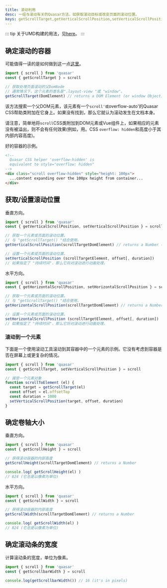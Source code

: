 ```yaml
---
title: 滚动利用
desc: 一组与滚动有关的Quasar方法，如获取滚动目标或改变页面的滚动位置。
keys: getScrollTarget,getVerticalScrollPosition,setVerticalScrollPosition,getHorizontalScrollPosition,setHorizontalScrollPosition,getScrollHeight,getScrollWidth,getScrollbarWidth
---
```


::: tip
关于UMD构建的用法，见[here](/start/umd#quasar-global-object)。
:::

## 确定滚动的容器
可能值得一读的是如何做到这一点[这里](/vue-components/scroll-observer#determining-scrolling-container)。

```js
import { scroll } from 'quasar'
const { getScrollTarget } = scroll

// 获取处理页面滚动的父DomNode
// 通常情况下，这个元素的类名是".layout-view "或 "window"。
getScrollTarget(DomElement) // returns a DOM Element (or window Object)
```

该方法搜索一个父DOM元素，该元素有一个`scroll'或`overflow-auto'的Quasar CSS帮助类附加在它身上。如果没有找到，那么它就认为滚动发生在文档本身。

请注意，简单地将`scroll`CSS类附加到DOM元素或Vue组件上，如果相应的元素没有被溢出，则不会有任何效果(例如，用。CSS `overflow: hidden`和高度小于其内部内容高度)。

好的容器的示例。

```html
<!--
  Quasar CSS helper 'overflow-hidden' is
  equivalent to style="overflow: hidden"
-->
<div class="scroll overflow-hidden" style="height: 100px">
  ...content expanding over the 100px height from container...
</div>
```

## 获取/设置滚动位置
垂直方向。

```js
import { scroll } from 'quasar'
const { getVerticalScrollPosition, setVerticalScrollPosition } = scroll

// 获取一个元素或页面的滚动位置。
// 与 "getScrollTarget() "结合使用。
getVerticalScrollPosition(scrollTargetDomElement) // returns a Number (pixels)

// 设置一个元素或页面的滚动位置。
setVerticalScrollPosition (scrollTargetElement, offset[, duration])
// 如果指定了 "持续时间"，那么它将对滚动进行动画处理。
```

水平方向。

```js
import { scroll } from 'quasar'
const { getHorizontalScrollPosition, setHorizontalScrollPosition } = scroll

// 获取一个元素或页面的滚动位置。
// 与 "getScrollTarget() "结合使用。
getHorizontalScrollPosition(scrollTargetDomElement) // returns a Number (pixels)

// 设置一个元素或页面的滚动位置。
setHorizontalScrollPosition (scrollTargetElement, offset[, duration])
// 如果指定了 "持续时间"，那么它将对滚动进行动画处理。
```

### 滚动到一个元素
下面是一个使用滚动工具滚动到其容器中的一个元素的示例。它没有考虑到容器是否在屏幕上或更复杂的情况。

```js
import { scroll } from 'quasar'
const { getScrollTarget, setVerticalScrollPosition } = scroll

// 接受一个元素对象
function scrollToElement (el) {
  const target = getScrollTarget(el)
  const offset = el.offsetTop
  const duration = 1000
  setVerticalScrollPosition(target, offset, duration)
}
```

## 确定卷轴大小
垂直方向。

```js
import { scroll } from 'quasar'
const { getScrollHeight } = scroll

// 获得滚动容器的内部高度
getScrollHeight(scrollTargetDomElement) // returns a Number

console.log( getScrollHeight(el) )
// 824 (它总是以像素为单位)
```

水平方向。

```js
import { scroll } from 'quasar'
const { getScrollWidth } = scroll

// 获得滚动容器的内部高度
getScrollWidth(scrollTargetDomElement) // returns a Number

console.log( getScrollWidth(el) )
// 824 (它总是以像素为单位)
```

## 确定滚动条的宽度
计算滚动条的宽度，单位为像素。

```js
import { scroll } from 'quasar'
const { getScrollbarWidth } = scroll

console.log(getScrollbarWidth()) // 16 (it's in pixels)
```
